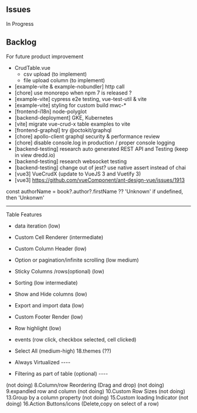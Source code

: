 ## Issues

In Progress

## Backlog

For future product improvement
- CrudTable.vue
  - csv upload (to implement)
  - file upload column (to implement)
- [example-vite & example-nobundler] http call
- [chore] use monorepo when npm 7 is released ?
- [example-vite] cypress e2e testing, vue-test-util & vite
- [example-vite] styling for custom build mwc-*
- [frontend-i18n] node-polyglot
- [backend-deployment] GKE, Kubernetes
- [vite] migrate vue-crud-x table examples to vite
- [frontend-graphql] try @octokit/graphql
- [chore] apollo-client graphql security & performance review
- [chore] disable console.log in production / proper console logging
- [backend-testing] research auto generated REST API and Testing (keep in view dredd.io)
- [backend-testing] research websocket testing
- [backend-testing] change out of jest? use native assert instead of chai
- [vue3] VueCrudX (update to VueJS 3 and Vuetify 3)
- [vue3] https://github.com/vueComponent/ant-design-vue/issues/1913


const authorName = book?.author?.firstName ?? 'Unknown'
if undefined, then 'Unkonwn'

---

Table Features
- data iteration (low)
- Custom Cell Renderer (intermediate)
- Custom Column Header (low)
- Option or pagination/infinite scrolling (low medium)
- Sticky Columns /rows(optional) (low)
- Sorting (low intermediate)
- Show and Hide columns (low)
- Export and import data (low)
- Custom Footer Render (low)
- Row highlight (low)
- events (row click, checkbox selected, cell clicked)
- Select All (medium-high)
18.themes (??)


- Always Virtualized ----
- Filtering as part of table (optional) ----

(not doing) 8.Column/row Reordering (Drag and drop)
(not doing) 9.expandled row and column
(not doing) 10.Custom Row Sizes
(not doing) 13.Group by a column property
(not doing) 15.Custom loading Indicator
(not doing) 16.Action Buttons/icons (Delete,copy on select of a row)



